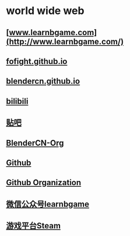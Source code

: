 # world wide web

## [www.learnbgame.com](http://www.learnbgame.com/)

## [fofight.github.io](https://fofight.github.io/)

## [blendercn.github.io](https://blendercn.github.io/)

## [bilibili](https://space.bilibili.com/267499384)

## [贴吧](https://tieba.baidu.com/f?kw=learnbgame&fr=index)

## [BlenderCN-Org](https://github.com/BlenderCN-Org)

## [Github](https://github.com/BlenderCN/Learnbgame)

## [Github Organization](https://github.com/Learnbgame)

## [微信公众号learnbgame]()

## [游戏平台Steam]()
